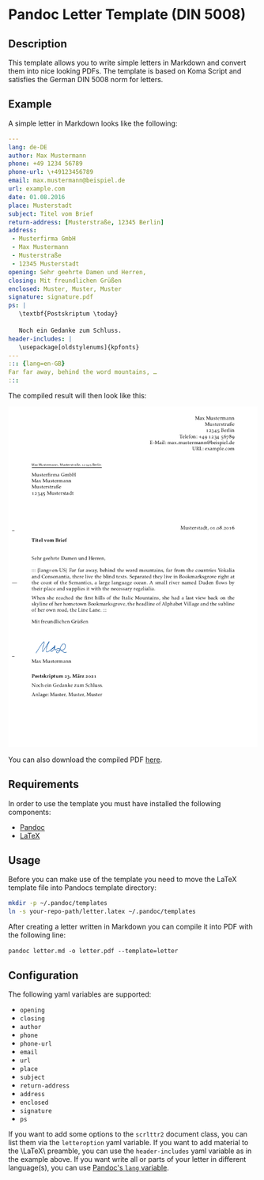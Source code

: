 # Pandoc Letter Template (DIN 5008)

## Description

This template allows you to write simple letters in Markdown and convert them
into nice looking PDFs. The template is based on Koma Script and satisfies
the German DIN 5008 norm for letters.


## Example

A simple letter in Markdown looks like the following:

```yaml
---
lang: de-DE
author: Max Mustermann
phone: +49 1234 56789
phone-url: \+49123456789
email: max.mustermann@beispiel.de
url: example.com
date: 01.08.2016
place: Musterstadt
subject: Titel vom Brief
return-address: [Musterstraße, 12345 Berlin]
address:
 - Musterfirma GmbH
 - Max Mustermann
 - Musterstraße
 - 12345 Musterstadt
opening: Sehr geehrte Damen und Herren,
closing: Mit freundlichen Grüßen
enclosed: Muster, Muster, Muster
signature: signature.pdf
ps: |
   \textbf{Postskriptum \today}

   Noch ein Gedanke zum Schluss.
header-includes: |
   \usepackage[oldstylenums]{kpfonts}
---
::: {lang=en-GB}
Far far away, behind the word mountains, …
:::
```

The compiled result will then look like this:

![alt Letter](/example/letter.png)

You can also download the compiled PDF [here](/example/letter.pdf).


## Requirements

In order to use the template you must have installed the following components:

- [Pandoc](http://pandoc.org/installing.html)
- [LaTeX](https://latex-project.org/ftp.html)


## Usage

Before you can make use of the template you need to move the LaTeX template file
into Pandocs template directory:

```bash
mkdir -p ~/.pandoc/templates
ln -s your-repo-path/letter.latex ~/.pandoc/templates
```

After creating a letter written in Markdown you can compile it into PDF with the
following line:

`pandoc letter.md -o letter.pdf --template=letter`


## Configuration

The following yaml variables are supported:

- `opening`
- `closing`
- `author`
- `phone`
- `phone-url`
- `email`
- `url`
- `place`
- `subject`
- `return-address`
- `address`
- `enclosed`
- `signature`
- `ps`

If you want to add some options to the `scrlttr2` document class, you can list
them via the `letteroption` yaml variable. If you want to add material to the
\LaTeX\ preamble, you can use the `header-includes` yaml variable as in the
example above. If you want write all or parts of your letter in different
language(s), you can use [Pandoc's `lang` variable](https://pandoc.org/MANUAL.html#language-variables).

